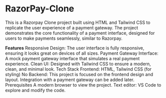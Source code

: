 # RazorPay-Clone

This is a Razorpay Clone project built using HTML and Tailwind CSS to replicate the user experience of a payment gateway. The project demonstrates the core functionality of a payment interface, designed for users to make payments seamlessly, similar to Razorpay.

**Features**
Responsive Design: The user interface is fully responsive, ensuring it looks great on devices of all sizes.
Payment Gateway Interface: A mock payment gateway interface that simulates a real payment experience.
Clean UI: Designed with Tailwind CSS to ensure a modern, clean, and minimal look.
Tech Stack
Frontend: HTML, Tailwind CSS (for styling)
No Backend: This project is focused on the frontend design and layout. Integration with a payment gateway can be added later.
Prerequisites
A modern browser to view the project.
Text editor: VS Code to explore and modify the code.
